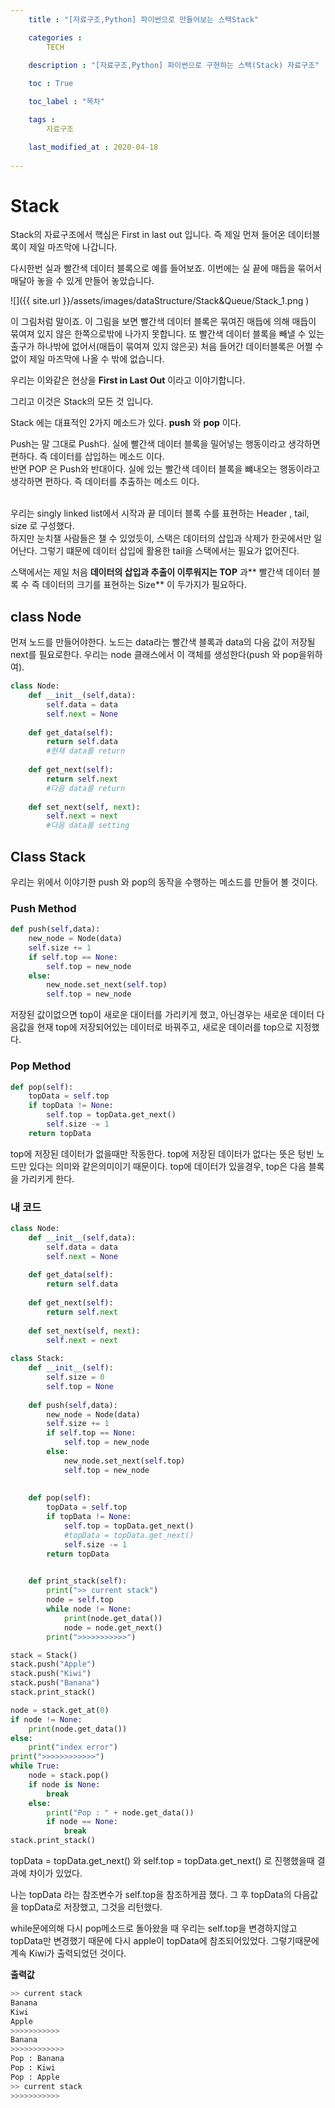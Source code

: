 ```yaml
---
    title : "[자료구조,Python] 파이썬으로 만들어보는 스택Stack"

    categories : 
        TECH
    
    description : "[자료구조,Python] 파이썬으로 구현하는 스택(Stack) 자료구조"

    toc : True

    toc_label : "목차"

    tags : 
        자료구조

    last_modified_at : 2020-04-18 
 
---
```


# Stack

Stack의 자료구조에서 핵심은 First in last out 입니다. 즉 제일 먼져 들어온 데이터블록이 제일 마즈막에 나갑니다.

다시한번 실과 빨간색 데이터 블록으로 예를 들어보죠. 이번에는 실 끝에 매듭을 묶어서 매달아 놓을 수 있게 만들어 놓았습니다.

![]({{ site.url }}/assets/images/dataStructure/Stack&Queue/Stack_1.png )

이 그림처럼 말이죠. 이 그림을 보면 빨간색 데이터 블록은 묶여진 매듭에 의해 매듭이 묶여져 있지 않은 한쪽으로밖에 나가지 못합니다. 또 빨간색 데이터 블록을 빼낼 수 있는 출구가 하나밖에 없어서(매듭이 묶여져 있지 않은곳) 처음 들어간 데이터블록은 어쩔 수 없이 제일 마즈막에 나올 수 밖에 없습니다.

우리는 이와같은 현상을 **First in Last Out** 이라고 이야기합니다.

그리고 이것은 Stack의 모든 것 입니다.

Stack 에는 대표적인  2가지 메소드가 있다. **push** 와 **pop** 이다. 
<br/>

Push는 말 그대로 Push다. 실에 빨간색 데이터 블록을 밀어넣는 행동이라고 생각하면 편하다. 즉 데이터를 삽입하는 메소드 이다.
<br/>
반면 POP 은 Push와 반대이다. 실에 있는 빨간색 데이터 블록을 뺴내오는 행동이라고 생각하면 편하다. 즉 데이터를 추출하는 메소드 이다.
<br/>
<br/>

우리는  singly linked list에서 시작과 끝 데이터 블록 수를 표현하는 Header , tail, size 로 구성했다.
<br/>
하지만 눈치챌 사람들은 챌 수 있었듯이, 스택은 데이터의 삽입과 삭제가 한곳에서만 일어난다. 그렇기 떄문에 데이터 삽입에 활용한 tail을 스택에서는 필요가 없어진다.

스택에서는 제일 처음 **데이터의 삽입과 추출이 이루워지는 TOP** 과** 빨간색 데이터 블록 수 즉 데이터의 크기를 표현하는 Size** 이 두가지가 필요하다.

## class Node
먼져 노드를 만들어야한다. 노드는 data라는 빨간색 블록과 data의 다음 값이 저장될 next를 필요로한다. 우리는 node 클래스에서 이 객체를 생성한다(push 와 pop을위하여). 

```python
class Node:
    def __init__(self,data):
        self.data = data
        self.next = None
    
    def get_data(self):
        return self.data
        #현재 data를 return 
        
    def get_next(self):
        return self.next
        #다음 data를 return
        
    def set_next(self, next):
        self.next = next
        #다음 data를 setting
```
## Class Stack
우리는 위에서 이야기한 push 와 pop의 동작을 수행하는 메소드를 만들어 볼 것이다.

### Push Method

```python
def push(self,data):
    new_node = Node(data)
    self.size += 1
    if self.top == None:
        self.top = new_node
    else:
        new_node.set_next(self.top)
        self.top = new_node
```

저장된 값이없으면 top이 새로운 대이터를 가리키게 했고, 아닌경우는 새로운 데이터 다음값을 현재 top에 저장되어있는 데이터로 바꿔주고, 새로운 데이러를 top으로 지정했다. 


### Pop Method

```python
def pop(self):
    topData = self.top
    if topData != None:
        self.top = topData.get_next()
        self.size -= 1
    return topData
```
top에 저장된 데이터가 없을때만 작동한다. top에 저장된 데이터가 없다는 뜻은 텅빈 노드만 있다는 의미와 같은의미이기 때문이다. top에 데이터가 있을경우, top은 다음 블록을 가리키게 한다. 


### 내 코드

```python
class Node:
    def __init__(self,data):
        self.data = data
        self.next = None
        
    def get_data(self):
        return self.data
    
    def get_next(self):
        return self.next
    
    def set_next(self, next):
        self.next = next
        
class Stack:
    def __init__(self):
        self.size = 0
        self.top = None
        
    def push(self,data):
        new_node = Node(data)
        self.size += 1
        if self.top == None:
            self.top = new_node
        else:
            new_node.set_next(self.top)
            self.top = new_node
            
    
    def pop(self):
        topData = self.top
        if topData != None:
            self.top = topData.get_next()
            #topData = topData.get_next()
            self.size -= 1
        return topData

        
    def print_stack(self):
        print(">> current stack")
        node = self.top
        while node != None:
            print(node.get_data())
            node = node.get_next()
        print(">>>>>>>>>>>")

stack = Stack()
stack.push("Apple")
stack.push("Kiwi")
stack.push("Banana")
stack.print_stack()

node = stack.get_at(0)
if node != None:
    print(node.get_data())
else:
    print("index error")
print(">>>>>>>>>>>>")
while True:
    node = stack.pop()
    if node is None:
        break
    else:
        print("Pop : " + node.get_data())
        if node == None:
            break
stack.print_stack()

```
topData = topData.get_next() 와 self.top = topData.get_next() 로 진행했을때 결과에 차이가 있었다. 

나는 topData  라는 참조변수가 self.top을 참조하게끔 했다. 그 후  topData의 다음값을 topData로 저장했고, 그것을 리턴했다. 

while문에의해 다시 pop메소드로 돌아왔을 때 우리는 self.top을 변경하지않고 topData만 변경했기 때문에 다시 apple이 topData에 참조되어있었다. 그렇기때문에 계속 Kiwi가 출력되었던 것이다.

**출력값**
```python
>> current stack
Banana
Kiwi
Apple
>>>>>>>>>>>
Banana
>>>>>>>>>>>>
Pop : Banana
Pop : Kiwi
Pop : Apple
>> current stack
>>>>>>>>>>>
```
